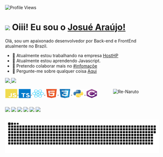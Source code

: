 ![Profile Views](http://estruyf-github.azurewebsites.net/api/VisitorHit?user=josuearaujomoreira&repo=josuearaujomoreira&countColorcountColor)
<h1><img src="https://emojis.slackmojis.com/emojis/images/1531849430/4246/blob-sunglasses.gif?1531849430" width="30"/> Oiii! Eu sou o <a a href="https://renatoramospro.com.br" target="_blank">Josué Araújo!</a></h1>
Olá, sou um apaixonado desenvolvedor por Back-end e FrontEnd atualmente no Brazil.

- 🔭 Atualmente estou trabalhando na empresa [HostHP](https://hosthp.com.br)
- 🌱 Atualmente estou aprendendo Javascript.
- 👯 Pretendo colaborar mais no [#infomaçõe](https://www.youtube.com/channel/UCnQzmUBy_wTG3pP-YVISE_A)
- 💬 Pergunte-me sobre qualquer coisa [Aqui](https://renatoramospro.com.br)

 <div>
 
  <a href="https://github.com/josuearaujomoreira">
  <img height="150em" src="https://github-readme-stats.vercel.app/api?username=josuearaujomoreira&show_icons=true&theme=tokyonight&include_all_commits=true&count_private=true"/>
  <img height="150em" src="https://github-readme-stats.vercel.app/api/top-langs/?username=josuearaujomoreira&layout=compact&langs_count=7&theme=tokyonight"/>
</div>
<div style="display: inline_block"><br>
  <img align="center" alt="Re-Js" height="30" width="40" src="https://raw.githubusercontent.com/devicons/devicon/master/icons/javascript/javascript-plain.svg">
  <img align="center" alt="Re-Ts" height="30" width="40" src="https://raw.githubusercontent.com/devicons/devicon/master/icons/typescript/typescript-plain.svg">
  <img align="center" alt="Re-React" height="30" width="40" src="https://raw.githubusercontent.com/devicons/devicon/master/icons/react/react-original.svg">
  <img align="center" alt="Re-HTML" height="30" width="40" src="https://raw.githubusercontent.com/devicons/devicon/master/icons/html5/html5-original.svg">
  <img align="center" alt="Re-CSS" height="30" width="40" src="https://raw.githubusercontent.com/devicons/devicon/master/icons/css3/css3-original.svg">
  <img align="center" alt="Re-Python" height="30" width="40" src="https://raw.githubusercontent.com/devicons/devicon/master/icons/python/python-original.svg">
  <img align="center" alt="Re-Csharp" height="30" width="40" src="https://raw.githubusercontent.com/devicons/devicon/master/icons/csharp/csharp-original.svg">
  <img align="right" alt="Re-Naruto" width="150" height="100"  src="https://media.giphy.com/media/8MyXEVgue4ucw/giphy.gif">
</div>
  
  ##
 
<div> 
  <a href="https://www.youtube.com/channel/UCnQzmUBy_wTG3pP-YVISE_A?view_as=subscriber" target="_blank"><img src="https://img.shields.io/badge/YouTube-FF0000?style=for-the-badge&logo=youtube&logoColor=white" target="_blank"></a>
  <a href="https://instagram.com/josuenegoplay" target="_blank"><img src="https://img.shields.io/badge/-Instagram-%23E4405F?style=for-the-badge&logo=instagram&logoColor=white" target="_blank"></a>
 	<a href="https://www.twitch.tv/renatoramospro" target="_blank"><img src="https://img.shields.io/badge/Twitch-9146FF?style=for-the-badge&logo=twitch&logoColor=white" target="_blank"></a>
 <a href="https://discord.com/channels/869635213871955979/869635214513668148" target="_blank"><img src="https://img.shields.io/badge/Discord-7289DA?style=for-the-badge&logo=discord&logoColor=white" target="_blank"></a> 
  <a href = "mailto:josue123201856@gmail.com"><img src="https://img.shields.io/badge/-Gmail-%23333?style=for-the-badge&logo=gmail&logoColor=white" target="_blank"></a>
  <a href="https://www.linkedin.com/in/renato-dos-santos-ramos-410755135/" target="_blank"><img src="https://img.shields.io/badge/-LinkedIn-%230077B5?style=for-the-badge&logo=linkedin&logoColor=white" target="_blank"></a> 
 
  ![Snake animation](https://github.com/josuearaujomoreira/josuearaujomoreira/blob/output/github-contribution-grid-snake.svg)
 
</div>
